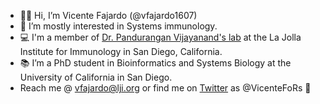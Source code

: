 - 👋🏽 Hi, I’m Vicente Fajardo (@vfajardo1607)
- 👀 I’m mostly interested in Systems immunology.
- 💻 I'm a member of [Dr. Pandurangan Vijayanand's lab](https://www.lji.org/labs/vijayanand/#publications) at the La Jolla Institute for Immunology in San Diego, California.
- 📚 I’m a PhD student in Bioinformatics and Systems Biology at the University of California in San Diego.
- Reach me @ vfajardo@lji.org or find me on [Twitter](https://twitter.com/VicenteFoRs) as @VicenteFoRs 🙂
